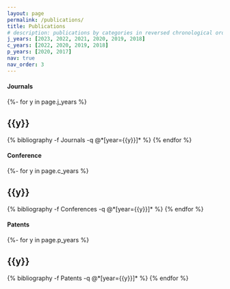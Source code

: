 ```yaml
---
layout: page
permalink: /publications/
title: Publications
# description: publications by categories in reversed chronological order. generated by jekyll-scholar.
j_years: [2023, 2022, 2021, 2020, 2019, 2018]
c_years: [2022, 2020, 2019, 2018]
p_years: [2020, 2017]
nav: true
nav_order: 3
---
```

<!-- _pages/publications.md -->

#### Journals

<div class="publications">

{%- for y in page.j_years %}
  <h2 class="year">{{y}}</h2>
  {% bibliography -f Journals -q @*[year={{y}}]* %}
{% endfor %}

</div>


#### Conference

<div class="publications">

{%- for y in page.c_years %}
  <h2 class="year">{{y}}</h2>
  {% bibliography -f Conferences -q @*[year={{y}}]* %}
{% endfor %}

</div>



#### Patents

<div class="publications">

{%- for y in page.p_years %}
  <h2 class="year">{{y}}</h2>
  {% bibliography -f Patents -q @*[year={{y}}]* %}
{% endfor %}

</div>
